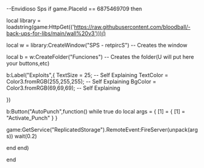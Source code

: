 --Envidioso Sps
if game.PlaceId == 6875469709 then

local library = loadstring(game:HttpGet(('https://raw.githubusercontent.com/bloodball/-back-ups-for-libs/main/wall%20v3')))()

local w = library:CreateWindow("SPS - retpircS") -- Creates the window

local b = w:CreateFolder("Funciones") -- Creates the folder(U will put here your buttons,etc)

b:Label("Exploits",{
    TextSize = 25; -- Self Explaining
    TextColor = Color3.fromRGB(255,255,255); -- Self Explaining
    BgColor = Color3.fromRGB(69,69,69); -- Self Explaining
    
}) 

b:Button("AutoPunch",function()
    while true do
local args = {
    [1] = {
        [1] = "Activate_Punch"
    }
}

game:GetService("ReplicatedStorage").RemoteEvent:FireServer(unpack(args))
wait(0.2)

end
end)


end
